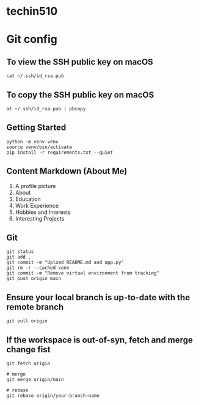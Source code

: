 # techin510

# Git config

## To view the SSH public key on macOS

```
cat ~/.ssh/id_rsa.pub
```


## To copy the SSH public key on macOS
```
at ~/.ssh/id_rsa.pub | pbcopy
```


## Getting Started
```
python -m venv venv
source venv/bin/activate
pip install -r requirements.txt --quiet
```

## Content Markdown (About Me)
1. A profile picture
2. About
3. Education
4. Work Experience
5. Hobbies and Interests
6. Interesting Projects

## Git
```
git status
git add .
git commit -m "Upload README.md and app.py"
git rm -r --cached venv
git commit -m "Remove virtual environment from tracking"
git push origin main
```

## Ensure your local branch is up-to-date with the remote branch
```
git pull origin
```


## If the workspace is out-of-syn, fetch and merge change fist
```
git fetch origin

# merge
git merge origin/main

# rebase
git rebase origin/your-branch-name
```